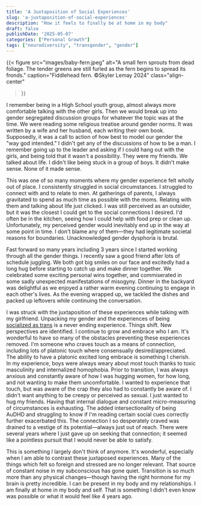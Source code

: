 ```yaml
---
title: 'A Juxtaposition of Social Experiences'
slug: 'a-juxtaposition-of-social-experiences'
description: "How it feels to finally be at home in my body"
draft: false
publishDate: '2025-05-07'
categories: ["Personal Growth"]
tags: ["neurodiversity", "transgender", "gender"]
---
```

{{< figure
  src="images/baby-fern.jpeg"
  alt="A small fern sprouts from dead foliage. The tender greens are still furled as the fern begins to spread its fronds."
  caption="Fiddlehead fern. ©Skyler Lemay 2024"
  class="align-center"
>}}

I remember being in a High School youth group, almost always more comfortable talking with the other girls. Then we would break up into gender segregated discussion groups for whatever the topic was at the time. We were reading some religious treatise around gender norms. It was written by a wife and her husband, each writing their own book. Supposedly, it was a call to action of how best to model our gender the "way god intended." I didn't get any of the discussions of how to be a man.  I remember going up to the leader and asking if I could hang out with the girls, and being told that it wasn't a possibility. They were my friends. We talked about life. I didn't like being stuck in a group of boys. It didn't make sense. None of it made sense.

This was one of so many moments where my gender experience felt wholly out of place. I consistently struggled in social circumstances. I struggled to connect with and to relate to men. At gatherings of parents, I always gravitated to spend as much time as possible with the moms. Relating with them and talking about life just clicked. I was still perceived as an outsider, but it was the closest I could get to the social connections I desired. I'd often be in the kitchen, seeing how I could help with food prep or clean up. Unfortunately, my perceived gender would inevitably end up in the way at some point in time. I don't blame any of them—they had legitimate societal reasons for boundaries. Unacknowledged gender dysphoria is brutal.

Fast forward so many years including 3 years since I started working through all the gender things. I recently saw a good friend after lots of schedule juggling. We both got big smiles on our face and excitedly had a long hug before starting to catch up and make dinner together. We celebrated some exciting personal wins together, and commiserated in some sadly unexpected manifestations of misogyny. Dinner in the backyard was delightful as we enjoyed a rather warm evening continuing to engage in each other's lives. As the evening wrapped up, we tackled the dishes and packed up leftovers while continuing the conversation.

I was struck with the juxtaposition of these experiences while talking with my girlfriend. Unpacking my gender and the experiences of being [socialized as trans](https://aninjusticemag.com/i-was-socialized-trans-b2fa870866a4) is a never ending experience. Things shift. New perspectives are identified. I continue to grow and embrace who I am. It's wonderful to have so many of the obstacles preventing these experiences removed. I'm someone who craves touch as a means of connection, including lots of platonic touch where consensually desired/appreciated. The ability to have a platonic excited long embrace is something I cherish. In my experience, boys were always weary about most touch thanks to toxic masculinity and internalized homophobia. Prior to transition, I was always anxious and constantly aware of how I was hugging women, for how long, and not wanting to make them uncomfortable. I wanted to experience that touch, but was aware of the crap they also had to constantly be aware of. I didn't want anything to be creepy or perceived as sexual. I just wanted to hug my friends. Having that internal dialogue and constant micro-measuring of circumstances is exhausting. The added intersectionality of being AuDHD and struggling to know if I'm reading certain social cues correctly further exacerbated this. The connection I so desperately craved was drained to a vestige of its potential—always just out of reach. There were several years where I just gave up on seeking that connection; it seemed like a pointless pursuit that I would never be able to satisfy.

This is something I largely don't think of anymore. It's wonderful, especially when I am able to contrast these juxtaposed experiences. Many of the things which felt so foreign and stressed are no longer relevant. That source of constant noise in my subconscious has gone quiet. Transition is so much more than any physical changes—though having the right hormone for my brain is pretty incredible. I can be present in my body and my relationships. I am finally at home in my body and self. That is something I didn't even know was possible or what it would feel like 4 years ago.
